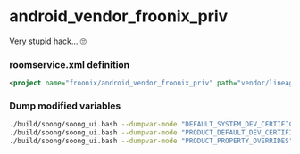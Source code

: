 # android_vendor_froonix_priv
Very stupid hack… 🙄

### roomservice.xml definition
```xml
<project name="froonix/android_vendor_froonix_priv" path="vendor/lineage-priv" remote="github" revision="master" />
```

### Dump modified variables
```sh
./build/soong/soong_ui.bash --dumpvar-mode "DEFAULT_SYSTEM_DEV_CERTIFICATE"
./build/soong/soong_ui.bash --dumpvar-mode "PRODUCT_DEFAULT_DEV_CERTIFICATE"
./build/soong/soong_ui.bash --dumpvar-mode "PRODUCT_PROPERTY_OVERRIDES"
```
